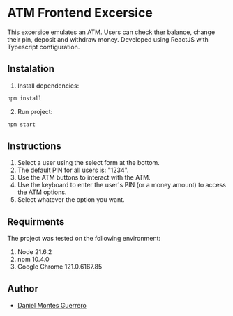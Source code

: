 # ATM Frontend Excersice

This excersice emulates an ATM. Users can check ther balance, change their pin, deposit and withdraw money. Developed using ReactJS with Typescript configuration.

## Instalation

1. Install dependencies:
```bash
npm install
```

2. Run project:
```bash
npm start
```

## Instructions

1. Select a user using the select form at the bottom.
1. The default PIN for all users is: "1234".
1. Use the ATM buttons to interact with the ATM.
1. Use the keyboard to enter the user's PIN (or a money amount) to access the ATM options.
1. Select whatever the option you want.

## Requirments

The project was tested on the following environment:

1. Node 21.6.2
1. npm 10.4.0
1. Google Chrome 121.0.6167.85

## Author

- [Daniel Montes Guerrero](https://github.com/DanielMontesGuerrero)
